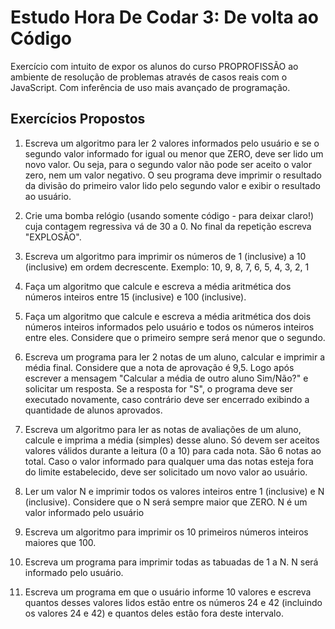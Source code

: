 <h1>Estudo Hora De Codar 3: De volta ao Código</h1>
Exercício com intuito de expor os alunos do curso PROPROFISSÃO ao ambiente de resolução de problemas através de casos reais com o JavaScript. Com inferência de uso mais avançado de programação.

## Exercícios Propostos

  1) Escreva um algoritmo para ler 2 valores informados pelo usuário e se o segundo valor informado for igual ou menor que ZERO, deve ser lido um novo valor. Ou seja, para o segundo valor não pode ser aceito o valor zero, nem um valor negativo. O seu programa deve imprimir o resultado da divisão do primeiro valor lido pelo segundo valor e exibir o resultado ao usuário.
     
  2) Crie uma bomba relógio (usando somente código - para deixar claro!) cuja contagem regressiva vá de 30 a 0. No final da repetição escreva "EXPLOSÃO".
     
  3) Escreva um algoritmo para imprimir os números de 1 (inclusive) a 10 (inclusive) em ordem decrescente. Exemplo: 10, 9, 8, 7, 6, 5, 4, 3, 2, 1
     
  4) Faça um algoritmo que calcule e escreva a média aritmética dos números inteiros entre 15 (inclusive) e 100 (inclusive).
     
  5) Faça um algoritmo que calcule e escreva a média aritmética dos dois números inteiros informados pelo usuário e todos os números inteiros entre eles. Considere que o primeiro sempre será menor que o segundo.
     
  6) Escreva um programa para ler 2 notas de um aluno, calcular e imprimir a média final. Considere que a nota de aprovação é 9,5. Logo após escrever a mensagem "Calcular a média de outro aluno Sim/Não?" e solicitar um resposta. Se a resposta for "S", o programa deve ser executado novamente, caso contrário deve ser encerrado exibindo a quantidade de alunos aprovados.
     
  7) Escreva um algoritmo para ler as notas de avaliações de um aluno, calcule e imprima a média (simples) desse aluno. Só devem ser aceitos valores válidos durante a leitura (0 a 10) para cada nota. São 6 notas ao total. Caso o valor informado para qualquer uma das notas esteja fora do limite estabelecido, deve ser solicitado um novo valor ao usuário.
     
  8) Ler um valor N e imprimir todos os valores inteiros entre 1 (inclusive) e N (inclusive). Considere que o N será sempre maior que ZERO. N  é um valor informado pelo usuário
     
  9) Escreva um algoritmo para imprimir os 10 primeiros números inteiros maiores que 100.
     
  10) Escreva um programa para imprimir todas as tabuadas de 1 a N. N será informado pelo usuário.
     
  10) Escreva um programa em que o usuário informe 10 valores e escreva quantos desses valores lidos estão entre os números 24 e 42 (incluindo os valores 24 e 42) e quantos deles estão fora deste intervalo.
     

